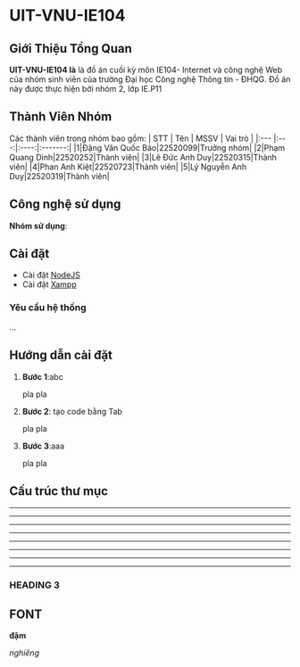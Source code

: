 # UIT-VNU-IE104
## Giới Thiệu Tổng Quan
**UIT-VNU-IE104 là** là đồ án cuối kỳ môn IE104- Internet và công nghệ Web của nhóm sinh viên của trường Đại học Công nghệ Thông tin - ĐHQG. Đồ án này được thực hiện bởi nhóm 2, lớp IE.P11
## Thành Viên Nhóm
Các thành viên trong nhóm bao gồm:
| STT | Tên | MSSV | Vai trò |
|:--- |:---:|:----:|:-------:|
|1|Đặng Văn Quốc Bảo|22520099|Trưởng nhóm|
|2|Phạm Quang Dinh|22520252|Thành viên|
|3|Lê Đức Anh Duy|22520315|Thành viên|
|4|Phan Anh Kiệt|22520723|Thành viên|
|5|Lý Nguyễn Anh Duy|22520319|Thành viên|
## Công nghệ sử dụng
**Nhóm sử dụng**: 
## Cài đặt
- Cài đặt [NodeJS]()
- Cài đặt [Xampp]()
### Yêu cầu hệ thống
...
## Hướng dẫn cài đặt
1. **Bước 1**:abc

    pla pla
2. **Bước 2**: tạo code bằng Tab

    pla pla
3. **Bước 3**:aaa

    pla pla
## Cấu trúc thư mục








---
***
***************
***
***
***
***
***

### HEADING 3
## FONT 

**đậm**

*nghiêng*
